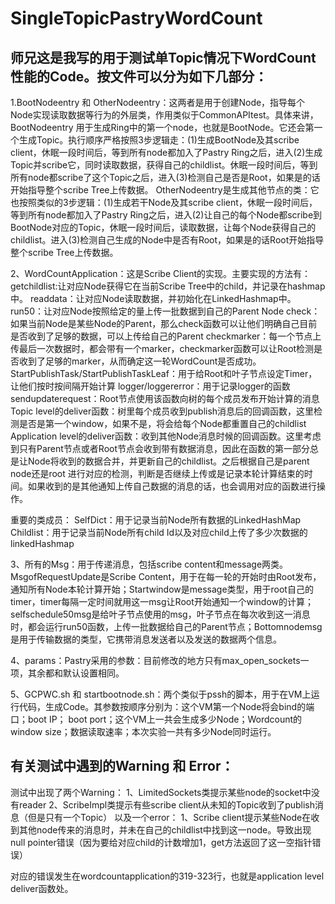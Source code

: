 # SingleTopicPastryWordCount

## 师兄这是我写的用于测试单Topic情况下WordCount性能的Code。按文件可以分为如下几部分：

1.BootNodeentry 和 OtherNodeentry：这两者是用于创建Node，指导每个Node实现读取数据等行为的外层类，作用类似于CommonAPItest。具体来讲，BootNodeentry 用于生成Ring中的第一个node，也就是BootNode。它还会第一个生成Topic。执行顺序严格按照3步逻辑走：(1)生成BootNode及其scribe client，休眠一段时间后，等到所有node都加入了Pastry Ring之后，进入(2)生成Topic并scribe它，同时读取数据，获得自己的childlist。休眠一段时间后，等到所有node都scribe了这个Topic之后，进入(3)检测自己是否是Root，如果是的话开始指导整个scribe Tree上传数据。
OtherNodeentry是生成其他节点的类：它也按照类似的3步逻辑：(1)生成若干Node及其scribe client，休眠一段时间后，等到所有node都加入了Pastry Ring之后，进入(2)让自己的每个Node都scribe到BootNode对应的Topic，休眠一段时间后，读取数据，让每个Node获得自己的childlist。进入(3)检测自己生成的Node中是否有Root，如果是的话Root开始指导整个scribe Tree上传数据。

2、WordCountApplication：这是Scribe Client的实现。主要实现的方法有：
getchildlist:让对应Node获得它在当前Scribe Tree中的child，并记录在hashmap中。
readdata：让对应Node读取数据，并初始化在LinkedHashmap中。
run50：让对应Node按照给定的量上传一批数据到自己的Parent Node
check：如果当前Node是某些Node的Parent，那么check函数可以让他们明确自己目前是否收到了足够的数据，可以上传给自己的Parent
checkmarker：每一个节点上传最后一次数据时，都会带有一个marker，checkmarker函数可以让Root检测是否收到了足够的marker，从而确定这一轮WordCount是否成功。
StartPublishTask/StartPublishTaskLeaf：用于给Root和叶子节点设定Timer，让他们按时按间隔开始计算
logger/loggererror：用于记录logger的函数
sendupdaterequest：Root节点使用该函数向树的每个成员发布开始计算的消息
Topic level的deliver函数：树里每个成员收到publish消息后的回调函数，这里检测是否是第一个window，如果不是，将会给每个Node都重置自己的childlist
Application level的deliver函数：收到其他Node消息时候的回调函数。这里考虑到只有Parent节点或者Root节点会收到带有数据消息，因此在函数的第一部分总是让Node将收到的数据合并，并更新自己的childlist。之后根据自己是parent node还是root 进行对应的检测，判断是否继续上传或是记录本轮计算结束的时间。如果收到的是其他通知上传自己数据的消息的话，也会调用对应的函数进行操作。

重要的类成员：
SelfDict：用于记录当前Node所有数据的LinkedHashMap
Childlist：用于记录当前Node所有child Id以及对应child上传了多少次数据的linkedHashmap

3、所有的Msg：用于传递消息，包括scribe content和message两类。MsgofRequestUpdate是Scribe Content，用于在每一轮的开始时由Root发布，通知所有Node本轮计算开始；Startwindow是message类型，用于root自己的timer，timer每隔一定时间就用这一msg让Root开始通知一个window的计算；selfschedule50msg是给叶子节点使用的msg，叶子节点在每次收到这一消息时，都会运行run50函数，上传一批数据给自己的Parent节点；Bottomnodemsg是用于传输数据的类型，它携带消息发送者以及发送的数据两个信息。

4、params：Pastry采用的参数：目前修改的地方只有max_open_sockets一项，其余都和默认设置相同。

5、GCPWC.sh 和 startbootnode.sh：两个类似于pssh的脚本，用于在VM上运行代码，生成Code。其参数按顺序分别为：这个VM第一个Node将会bind的端口；boot IP； boot port；这个VM上一共会生成多少Node；Wordcount的window size；数据读取速率；本次实验一共有多少Node同时运行。

## 有关测试中遇到的Warning 和 Error：
测试中出现了两个Warning：
1、LimitedSockets类提示某些node的socket中没有reader
2、ScribeImpl类提示有些scribe client从未知的Topic收到了publish消息（但是只有一个Topic）
以及一个error：
1、Scribe client提示某些Node在收到其他node传来的消息时，并未在自己的childlist中找到这一node。导致出现null pointer错误（因为要给对应child的计数增加1，get方法返回了这一空指针错误）

对应的错误发生在wordcountapplication的319-323行，也就是application level deliver函数处。

